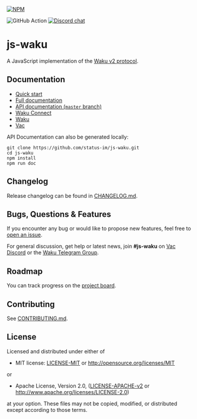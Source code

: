 [![NPM](https://nodei.co/npm/js-waku.png)](https://npmjs.org/package/js-waku)

![GitHub Action](https://img.shields.io/github/workflow/status/status-im/js-waku/CI)
[![Discord chat](https://img.shields.io/discord/864066763682218004.svg?logo=discord&colorB=7289DA)](https://discord.gg/j5pGbn7MHZ)

# js-waku

A JavaScript implementation of the [Waku v2 protocol](https://rfc.vac.dev/spec/10/).

## Documentation

- [Quick start](https://docs.wakuconnect.dev/docs/quick_start/)
- [Full documentation](https://docs.wakuconnect.dev/)
- [API documentation (`master` branch)](https://js-waku.wakuconnect.dev/)
- [Waku Connect](https://wakuconnect.dev/)
- [Waku](https://wakunetwork.com/)
- [Vac](https://vac.dev/)

API Documentation can also be generated locally:

```shell
git clone https://github.com/status-im/js-waku.git
cd js-waku
npm install
npm run doc
```

## Changelog

Release changelog can be found in [CHANGELOG.md](https://github.com/status-im/js-waku/blob/master/CHANGELOG.md).

## Bugs, Questions & Features

If you encounter any bug or would like to propose new features, feel free to [open an issue](https://github.com/status-im/js-waku/issues/new/).

For general discussion, get help or latest news, join **#js-waku** on [Vac Discord](https://discord.gg/j5pGbn7MHZ) or the [Waku Telegram Group](https://t.me/waku_org).

## Roadmap

You can track progress on the [project board](https://github.com/status-im/js-waku/projects/1).

## Contributing

See [CONTRIBUTING.md](https://github.com/status-im/js-waku/blob/master/CONTRIBUTING.md).

## License
Licensed and distributed under either of

* MIT license: [LICENSE-MIT](https://github.com/status-im/js-waku/blob/master/LICENSE-MIT) or http://opensource.org/licenses/MIT

or

* Apache License, Version 2.0, ([LICENSE-APACHE-v2](https://github.com/status-im/js-waku/blob/master/LICENSE-APACHE-v2) or http://www.apache.org/licenses/LICENSE-2.0)

at your option. These files may not be copied, modified, or distributed except according to those terms.
